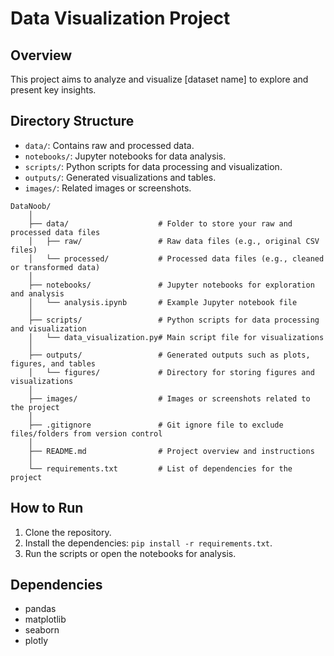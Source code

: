 # Data Visualization Project

## Overview
This project aims to analyze and visualize [dataset name] to explore and present key insights.

## Directory Structure
- `data/`: Contains raw and processed data.
- `notebooks/`: Jupyter notebooks for data analysis.
- `scripts/`: Python scripts for data processing and visualization.
- `outputs/`: Generated visualizations and tables.
- `images/`: Related images or screenshots.

```
DataNoob/
    │
    ├── data/                    # Folder to store your raw and processed data files
    │   ├── raw/                 # Raw data files (e.g., original CSV files)
    │   └── processed/           # Processed data files (e.g., cleaned or transformed data)
    │
    ├── notebooks/               # Jupyter notebooks for exploration and analysis
    │   └── analysis.ipynb       # Example Jupyter notebook file
    │
    ├── scripts/                 # Python scripts for data processing and visualization
    │   └── data_visualization.py# Main script file for visualizations
    │
    ├── outputs/                 # Generated outputs such as plots, figures, and tables
    │   └── figures/             # Directory for storing figures and visualizations
    │
    ├── images/                  # Images or screenshots related to the project
    │
    ├── .gitignore               # Git ignore file to exclude files/folders from version control
    │
    ├── README.md                # Project overview and instructions
    │
    └── requirements.txt         # List of dependencies for the project
```

## How to Run
1. Clone the repository.
2. Install the dependencies: `pip install -r requirements.txt`.
3. Run the scripts or open the notebooks for analysis.

## Dependencies
- pandas
- matplotlib
- seaborn
- plotly
